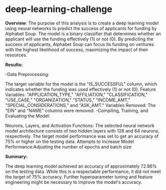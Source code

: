# deep-learning-challenge
**Overview**:
The purpose of this analysis is to create a deep learning model using neural networks to predict the success of applicants for funding by Alphabet Soup. The model is a binary classifier that determines whether an applicant will use the funding effectively (1) or not (0). By predicting the success of applicants, Alphabet Soup can focus its funding on ventures with the highest likelihood of success, maximizing the impact of their resources.

**Results:**

-Data Preprocessing:

The target variable for the model is the "IS_SUCCESSFUL" column, which indicates whether the funding was used effectively (1) or not (0).
Feature Variables: "APPLICATION_TYPE," "AFFILIATION," "CLASSIFICATION," "USE_CASE," "ORGANIZATION," "STATUS," "INCOME_AMT," "SPECIAL_CONSIDERATIONS," and "ASK_AMT."
Variables Removed: The "EIN" and "NAME" columns were removed.
-Compiling, Training, and Evaluating the Model:

Neurons, Layers, and Activation Functions: The selected neural network model architecture consists of two hidden layers with 128 and 64 neurons, respectively.
The target model performance was set to get an accuracy of 75% or higher on the testing data.
Attempts to Increase Model Performance:Adjusting the number of epochs and batch size

**Summary:**

The deep learning model achieved an accuracy of approximately 72.86% on the testing data. While this is a respectable performance, it did not meet the target of 75% accuracy. Further hyperparameter tuning and feature engineering might be necessary to improve the model's accuracy.
